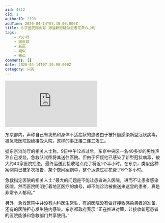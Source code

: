 ```yaml
---
aid: 4312
cid: 1
authorID: 2198
addTime: 2020-04-14T07:30:00.000Z
title: 东京医院踢皮球 搬运新冠疑似患者花费六小时
tags:
    - 六小时
    - 踢皮球
    - 新冠
    - 疑似
    - 搬运
comments: []
date: 2020-04-14T07:30:00.000Z
category: 问答
---
```


<div class="videowrapper"><iframe src="https://www.youtube.com/embed/KBlzdthPQ-U" frameborder="0" allow="accelerometer; autoplay; encrypted-media; gyroscope; picture-in-picture" allowfullscreen=""></iframe></div>

东京都内，声称自己有发热和身体不适症状的患者由于被怀疑感染新型冠状病毒，被急救医院拒绝接受入院，这样的事正接二连三发生。

据东京消防厅的相关人士称，9日中午12点过后，东京中央区一名40多岁的男性声称自己发烧，急救队试图将其送往医院。但由于怀疑他已感染了新型冠状病毒，被大约40家医院拒绝，最终运送到接收地点花了将近1个半小时。在东京，类似这种案例内已被多次报告，某个夜间案例中，整个运送过程花费了6个多小时。

急救指定医院的相关人士:“最大的问题是不能让患者进入医院，进而不让患者感染医院。然而医院明明打着地区医疗的旗号，却不能诊治被搬送来这里的患者，真是非常令人郁闷。”

另外，急救医院中并没有内科医生常驻，有的医院没有做好接收感染患者的准备，还有的医院担心发生院内感染。东京都政府表示:“正在推进对策，让接收新冠患者的医院能够和急救部门共享使用。”
